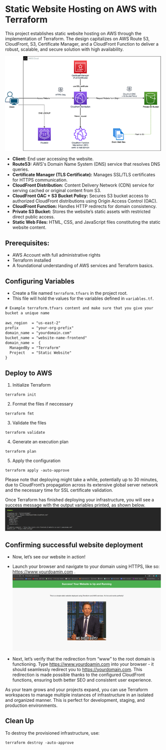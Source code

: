 # **Static Website Hosting on AWS with Terraform**

This project establishes static website hosting on AWS through the implementation of Terraform. The design capitalizes on AWS Route 53, CloudFront, S3, Certificate Manager, and a CloudFront Function to deliver a robust, scalable, and secure solution with high availability.

![flow](images/flow.png)

* **Client:** End user accessing the website.
* **Route53:** AWS's Domain Name System (DNS) service that resolves DNS queries.
* **Certificate Manager (TLS Certificate):** Manages SSL/TLS certificates for HTTPS communication.
* **CloudFront Distribution:** Content Delivery Network (CDN) service for serving cached or original content from S3.
* **CloudFront OAC + S3 Bucket Policy:** Secures S3 bucket access to authorized CloudFront distributions using Origin Access Control (OAC).
* **CloudFront Function:** Handles HTTP redirects for domain consistency.
* **Private S3 Bucket:** Stores the website’s static assets with restricted direct public access.
* **Static Web Files:** HTML, CSS, and JavaScript files constituting the static website content.

## Prerequisites:

* AWS Account with full administrative rights 
* Terraform installed
* A foundational understanding of AWS services and Terraform basics.

## Configuring Variables

* Create a file named `terraform.tfvars` in the project root.
* This file will hold the values for the variables defined in `variables.tf`.

```
# Example terraform.tfvars content and make sure that you give your bucket a unique name

aws_region  = "us-east-2"
prefix      = "your-org-prefix"
domain_name = "yourdomain.com"
bucket_name = "website-name-frontend"
domain_name =  {
  ManagedBy = "Terraform"
  Project   = "Static Website"
}
```

## Deploy to AWS

1. Initialize Terraform
```
terraform init
```
2. Format the files if neccessary
```
terraform fmt
```
3. Validate the files
```
terraform validate
```
4. Generate an execution plan
```
terraform plan
```
5. Apply the configuration
```
terraform apply -auto-approve
```
Please note that deploying might take a while, potentially up to 30 minutes, due to CloudFront’s propagation across its extensive global server network and the necessary time for SSL certificate validation.

Once Terraform has finished deploying your infrastructure, you will see a success message with the output variables printed, as shown below.
![url](images/url.png)

## Confirming successful website deployment
* Now, let’s see our website in action!

* Launch your browser and navigate to your domain using HTTPS, like so: https://www.yourdoamin.com .
![web](images/website.png)

* Next, let’s verify that the redirection from “www” to the root domain is functioning. Type https://www.yourdoamin.com into your browser - it should seamlessly redirect you to https://yourdomain.com. This redirection is made possible thanks to the configured CloudFront functions, ensuring both better SEO and consistent user experience.

As your team grows and your projects expand, you can use Terraform workspaces to manage multiple instances of infrastructure in an isolated and organized manner. This is perfect for development, staging, and production environments.

## Clean Up
To destroy the provisioned infrastructure, use:
```
terraform destroy -auto-approve
```




